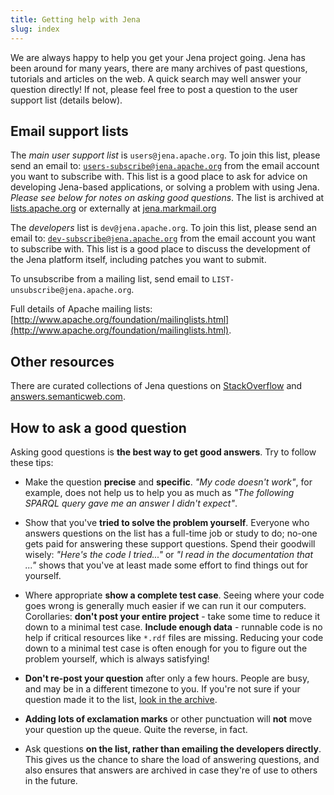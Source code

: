 ```yaml
---
title: Getting help with Jena
slug: index
---
```


We are always happy to help you get your Jena project going. Jena has been around
for many years, there are many archives of past questions, tutorials and articles
on the web. A quick search may well answer your question directly! If not, please
feel free to post a question to the user support list (details below).

## Email support lists

The *main user support list* is `users@jena.apache.org`. To join this
list, please send an email to: <a href="mailto:users-subscribe@jena.apache.org">
`users-subscribe@jena.apache.org`</a> from the email account you want
to subscribe with. This list is a good place to ask for advice on developing Jena-based
applications, or solving  a problem with using Jena. *Please see below for notes
on asking good questions*. The list is archived at
[lists.apache.org](https://lists.apache.org/list.html?users@jena.apache.org)
or externally at [jena.markmail.org](http://jena.markmail.org/search/)

The *developers* list is `dev@jena.apache.org`. To join this
list, please send an email to: <a href="mailto:dev-subscribe@jena.apache.org">
`dev-subscribe@jena.apache.org`</a> from the email account you want
to subscribe with. This list is a good place to discuss the development of the Jena
platform itself, including patches you want to submit.

To unsubscribe from a mailing list, send email to `LIST-unsubscribe@jena.apache.org`.

Full details of Apache mailing lists: [http://www.apache.org/foundation/mailinglists.html](http://www.apache.org/foundation/mailinglists.html).

## Other resources

There are curated collections of Jena questions on [StackOverflow](http://stackoverflow.com/questions/tagged/jena)
and [answers.semanticweb.com](http://answers.semanticweb.com/tags/jena/).

## How to ask a good question

Asking good questions is **the best way to get good answers**. Try to follow these tips:

  - Make the question **precise** and **specific**. *"My code doesn't work"*, for example, does not help us to help you
  as much as *"The following SPARQL query gave me an answer I didn't expect"*.

  - Show that you've **tried to solve the problem yourself**. Everyone who answers questions on the list
  has a full-time job or study to do; no-one gets paid for answering these support questions. Spend
  their goodwill wisely: *"Here's the code I tried..."* or *"I read in the documentation that ..."* shows that
  you've at least made some effort to find things out for yourself.

  - Where appropriate **show a complete test case**. Seeing where your code goes wrong is generally
  much easier if we can run it our computers. Corollaries: **don't post your entire project** - take some
  time to reduce it down to a minimal test case. **Include enough data** - runnable code is no help if
  critical resources like `*.rdf` files are missing. Reducing your code down to a minimal test case
  is often enough for you to figure out the problem yourself, which is always satisfying!

  - **Don't re-post your question** after only a few hours. People are busy, and may be in a different timezone
  to you. If you're not sure if your question made it to the list, [look in the archive](http://markmail.org/search/?q=list:org.apache.jena.*).

  - **Adding lots of exclamation marks** or other punctuation will **not** move your question up the queue. Quite the
  reverse, in fact.

  - Ask questions **on the list, rather than emailing the developers directly**. This gives us the chance to share the
  load of answering questions, and also ensures that answers are archived in case they're of use to others in the future.
